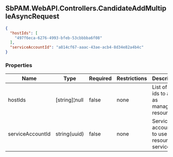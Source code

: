 
<h2 id="tocS_SbPAM.WebAPI.Controllers.CandidateAddMultipleAsyncRequest">SbPAM.WebAPI.Controllers.CandidateAddMultipleAsyncRequest</h2>

<a id="schemasbpam.webapi.controllers.candidateaddmultipleasyncrequest"></a>
<a id="schema_SbPAM.WebAPI.Controllers.CandidateAddMultipleAsyncRequest"></a>
<a id="tocSsbpam.webapi.controllers.candidateaddmultipleasyncrequest"></a>
<a id="tocssbpam.webapi.controllers.candidateaddmultipleasyncrequest"></a>

```json
{
  "hostIds": [
    "497f6eca-6276-4993-bfeb-53cbbbba6f08"
  ],
  "serviceAccountId": "a814cf67-aaac-43ae-acb4-8d34e82a4b4c"
}

```

### Properties

|Name|Type|Required|Restrictions|Description|
|---|---|---|---|---|
|hostIds|[string]¦null|false|none|List of host ids to add as managed resources|
|serviceAccountId|string(uuid)|false|none|Service account id to use as resource service id|


